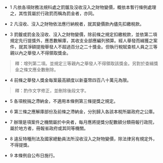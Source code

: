 * 1 凡依各項財務法規科處之罰鍰及沒收沒入之財物變價，概依本暫行條例處理之，其性質屬於行政罰而稱為罰金者，亦同。

* 2 凡沒收、沒入之財物依法應行納稅者，就其變價款內儘先扣繳稅款。

* 3 罰鍰或罰金及沒收、沒入之財物變價，除前條之規定扣繳稅款，並依第二項規定先行提獎外，應悉數解庫，其收支全部應編列預算。經人舉發而緝獲之案件，就其淨額提撥舉發人不超過百分之二十獎金。但執行稅賦查核人員之三等親以內之舉發人不得領取獎金。

> 釋：增列第二項。並規定三等親內之舉發人不得領取該獎金。另對於查緝獎金之條文應全數刪除。

* 4 前條之舉發人獎金每案最高額度以新臺幣四百八十萬元為限。

> 釋：酌作文字修正，並刪除後段文字。

* 5 各項稅捐之滯納金，不適用本條例第三條提獎之規定。

* 6 第三條之應解庫部份及前條之滯納金，分別歸入各該本稅所屬政府之公庫。

* 7 辦理是項案件之機關屬於中央者，每月應將提獎分配數額分類冊報行政院，屬於地方者，冊報省政府或其同等機關。

* 8 違反特種刑法及國家總動員法所沒收沒入之財物變價，除法律另有規定外，不得提獎。

* 9 本條例自公布日施行。

